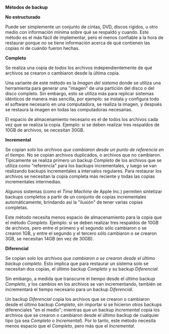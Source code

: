 **Métodos de backup**

**No estructurado**

Puede ser simplemente un conjunto de cintas, DVD, discos rígidos, u otro medio con información mínima sobre qué se respaldó y cuando. Este método es el más fácil de implementar, pero el menos confiable a la hora de restaurar porque no se tiene información acerca de qué contienen las copias ni de cuándo fueron hechas.

**Completo**

Se realiza una copia de *todos* los archivos independientemente de qué archivos se crearon o cambiaron desde la última copia.

Una variante de este método es la *Imagen del sistema* donde se utiliza una herramienta para generar una "imagen" de una partición del disco o del disco completo. Sin embargo, esto se utiliza más para replicar sistemas idénticos de manera más sencilla, por ejemplo: se instala y configura todo el software necesario en una computadora, se realiza la imagen, y después se restaura la imagen en todas las computadoras necesarias.

El espacio de almacenamiento necesario es el de todos los archivos cada vez que se realiza la copia. Ejemplo: si se deben realizar tres respaldos de 10GB de archivos, se necesitan 30GB.

**Incremental**

Se copian *solo los archivos que cambiaron desde un punto de referencia en el tiempo*. No se copian archivos duplicados, o archivos que no cambiaron. Típicamente se realiza primero un backup *Completo* de los archivos que se utiliza como "referencia" para los backups incrementales, y luego se van realizando backups incrementales a intervalos regulares. Para restaurar los archivos se necesitan la copia completa más reciente y todas las copias incrementales intermedias.

Algunos sistemas (como el *Time Machine* de Apple Inc.) permiten sintetizar backups completos a partir de un conjunto de copias incrementales automáticamente, brindando así la "ilusión" de tener varias copias completas.

Este método necesita menos espacio de almacenamiento para la copia que el método *Completo*. Ejemplo: si se deben realizar tres respaldos de 10GB de archivos, pero entre el primero y el segundo sólo cambiaron o se crearon 1GB, y entre el segundo y el tercero sólo cambiaron o se crearon 3GB, se necesitan 14GB (en vez de 30GB).

**Diferencial**

Se copian *solo los archivos que cambiaron o se crearon desde el último backup completo*. Esto implica que para restaurar un sistema solo se necesitan dos copias, el último backup *Completo* y su backup *Diferencial*.

Sin embargo, a medida que transcurre el tiempo desde el último backup *Completo*, y los cambios en los archivos se van incrementando, también se incrementará el tiempo necesario para un backup *Diferencial*.

Un backup *Diferencial* copia los archivos que se crearon o cambiaron desde el último backup *Completo*, sin importar si se hicieron otros backups diferenciales "en el medio"; mientras que un backup *Incremental* copia los archivos que se crearon o cambiaron desde el último backup de cualquier tipo (ya sea *Completo* o *Incremental*). Por lo tanto, este método necesita menos espacio que el *Completo*, pero más que el *Incremental*.
